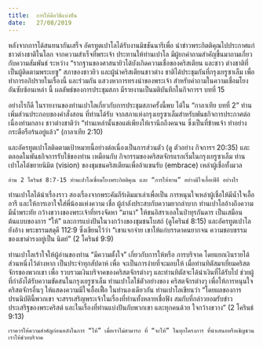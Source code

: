 ```yaml
---
title:  การให้คือวิธีแบ่งปัน
date:   27/08/2019
---
```


หลังจากการได้สนทนากันเสร็จ อัครทูตเปาโลได้รับงานมิชชันนารีเพื่อ นำข่าวพระกิตติคุณไปประกาศแก่ชาวต่างชาติในโลก จากความสำเร็จที่พระเจ้า ประทานให้ท่านเปาโล มีผู้ยกคำถามสำคัญขึ้นมาถามเกี่ยวกับความสัมพันธ์ ระหว่าง “รากฐานของศาสนายิวได้บังเกิดความเชื่อของคริสเตียน และชาว ต่างชาติที่เป็นผู้ติดตามพระเยซู” สภาของชาวยิว และผู้นำคริสเตียนชาวต่าง ชาติได้ประชุมกันที่กรุงเยรูซาเล็ม เพื่อทำการอภิปรายในเรื่องนี้ และร่วมกัน แสวงหาการทรงนำของพระเจ้า สำหรับคำถามในความเชื่อมโยงอันซับซ้อนเหล่า นี้ ผลลัพธ์ของการประชุมสภา มีรายงานเป็นมติบันทึกในกิจการฯ บทที่ 15

อย่างไรก็ดี ในรายงานของท่านเปาโลเกี่ยวกับการประชุมสภาครั้งนี้พบ ได้ใน “กาลาเทีย บทที่ 2” ท่านเพิ่มส่วนประกอบของคำสั่งสอน ที่ท่านได้รับ จากสภาแห่งกรุงเยรูซาเล็มสำหรับพันธกิจการประกาศต่อเนื่องท่ามกลาง ชาวต่างชาติว่า “ท่านเหล่านั้นขอแต่เพียงให้เรานึกถึงคนจน ซึ่งเป็นที่ข้าพเจ้า ทำอย่างกระตือรือร้นอยู่แล้ว” (กาลาเทีย 2:10)

และอัครทูตเปาโลติดตามเป้าหมายนี้อย่างต่อเนื่องเป็นการส่วนตัว (ดู ตัวอย่าง กิจการฯ 20:35) และตลอดในพันธกิจการรับใช้ของท่าน เหมือนกับ กิจกรรมของคริสตจักรแรกเริ่มในกรุงเยรูซาเล็ม ท่านเปาโลได้ขยายนิมิต (vision) ของชุมชนคริสเตียนเพื่ออ้าแขนรับ (embrace) เหล่าผู้เชื่อทั้งมวล

`อ่าน 2 โครินธ์ 8:7-15 ท่านเปาโลเชื่อมโยงพระกิตติคุณ และ “การให้ทาน” อย่างมีใจเอื้อเฟ้อื อย่างไร`

ท่านเปาโลได้นำเรื่องราว สองเรื่องจากพระคัมภีร์เดิมมาเล่าเพื่อเป็น การหนุนใจเหล่าผู้เชื่อให้มีน้ำใจเอื้ออารี และให้การเอาใจใส่พี่น้องแห่งความ เชื่อ ผู้กำลังประสบกับความยากลำบาก ท่านเปาโลอ้างถึงความมีน้ำพระทัย กว้างขวางของพระเจ้าที่ทรงจัดหา “มานา” ให้ชนอิสราเอลในป่าทุรกันดาร เป็นเสมือนต้นแบบของการ “ให้” และการแบ่งปันในวงกว้างของชุมชนโบสถ์ (ดูโครินธ์ 8:15) และอัครทูตเปาโลยังอ้าง พระธรรมสดุดี 112:9 ซึ่งเขียนไว้ว่า “เขาแจกจ่าย เขาให้แก่บรรดาคนยากจน ความชอบธรรมของเขาดำรงอยู่เป็น นิตย์” (2 โครินธ์ 9:9)

ท่านเปาโลเร้าใจให้ผู้อ่านของท่าน “มีความตั้งใจ” เกี่ยวกับการให้หรือ การบริจาค โดยแยกเงินรายได้ส่วนหนึ่งไว้ต่างหาก เป็นประจำทุกสัปดาห์ เพื่อ จะเป็นการง่ายที่จะมอบให้ เมื่อท่านทิตัสมาเยี่ยมคริสตจักรของพวกเขา เพื่อ รวบรวมเงินบริจาคของคริสตจักรต่างๆ และท่านทิตัสจะได้นำเงินที่ได้รับไป ช่วยผู้ที่กำลังได้รับความขัดสนในกรุงเยรูซาเล็ม ท่านเปาโลใช้ตัวอย่างของ คริสตจักรต่างๆ เพื่อให้การหนุนใจคริสตจักรอื่นๆ ให้แสดงความมีใจเอื้อเฟื้อ ในทำนองเดียวกัน ท่านเปาโลเขียนว่า “โดยผลของการปรนนิบัตินี้พวกเขา จะสรรเสริญพระเจ้าในเรื่องที่ท่านทั้งหลายเชื่อฟัง สมกับที่กล่าวยอมรับข่าว ประเสริฐของพระคริสต์ และในเรื่องที่ท่านแบ่งปันกับพวกเขา และทุกคนด้วย ใจกว้างขวาง” (2 โครินธ์ 9:13)

`เราควรให้ความสำคัญก่อนหลังในการ “ให้” เมื่อเราไม่สามารถ ที่ “จะให้” ในทุกโครงการ ที่นำเสนอหรือเชิญชวนเราให้ช่วยบริจาค`